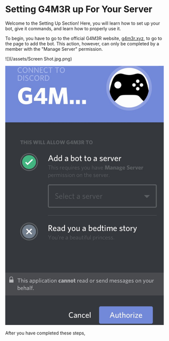 # Setting G4M3R up For Your Server

Welcome to the Setting Up Section! Here, you will learn how to set up your bot, give it commands, and learn how to properly use it. 

To begin, you have to go to the official G4M3R website, [g4m3r.xyz](/g4m3r.xyz), to go to the page to add the bot. This action, however, can only be completed by a member with the "Manage Server" permission. 

![](/assets/Screen Shot.jpg.png)

![](/assets/FullSizeRender.jpg)

After you have completed these steps, 